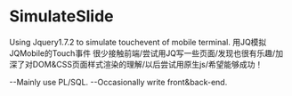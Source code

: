 # SimulateSlide
Using Jquery1.7.2 to simulate touchevent of mobile terminal.
用JQ模拟JQMobile的Touch事件
很少接触前端/尝试用JQ写一些页面/发现也很有乐趣/加深了对DOM&CSS页面样式渲染的理解/以后尝试用原生js/希望能够成功！

--Mainly use PL/SQL.
--Occasionally write front&back-end.
